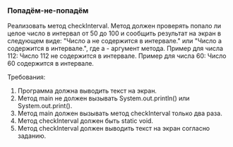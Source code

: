 
### Попадём-не-попадём

Реализовать метод checkInterval. Метод должен проверять попало ли целое число в интервал от 50 до 100
и сообщить результат на экран в следующем виде: "Число а не содержится в интервале." или "Число а содержится в интервале.",
где а - аргумент метода.
Пример для числа 112:
Число 112 не содержится в интервале.
Пример для числа 60:
Число 60 содержится в интервале.


Требования:
1.	Программа должна выводить текст на экран.
2.	Метод main не должен вызывать System.out.println() или System.out.print().
3.	Метод main должен вызывать метод checkInterval только два раза.
4.	Метод checkInterval должен быть static void.
5.	Метод checkInterval должен выводить текст на экран согласно заданию.


